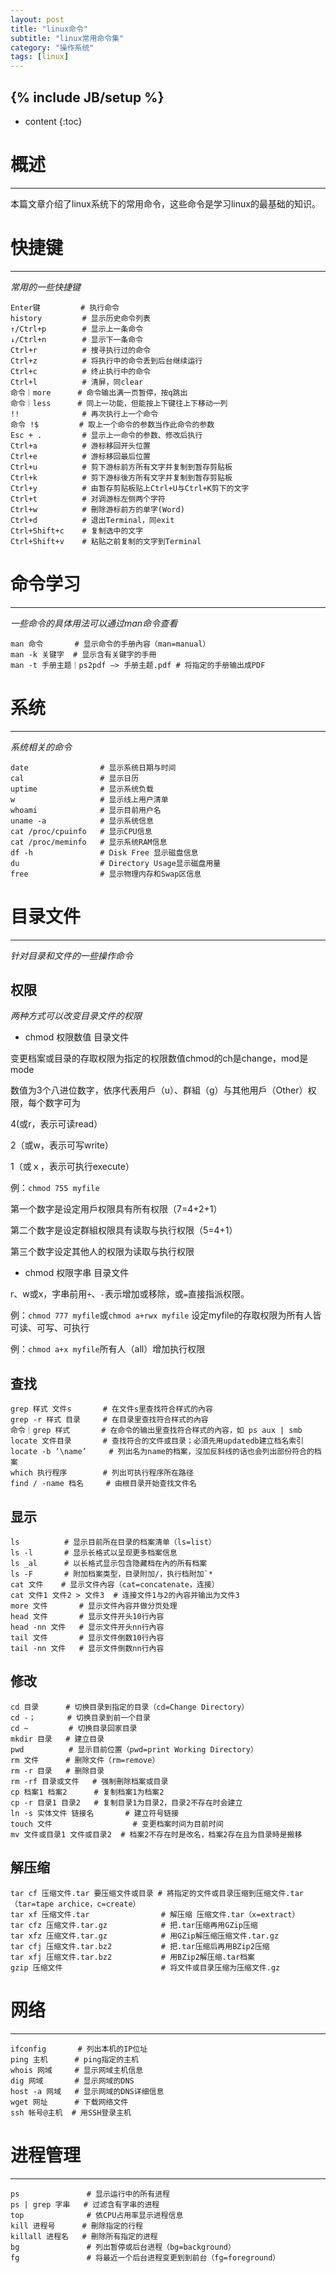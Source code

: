 ```yaml
---
layout: post
title: "linux命令"
subtitle: "linux常用命令集"
category: "操作系统"
tags: [linux]
---
```

{% include JB/setup %}
---
* content
{:toc}

# 概述 #
---

本篇文章介绍了linux系统下的常用命令，这些命令是学习linux的最基础的知识。

# 快捷键 #
---

*常用的一些快捷键*

```
Enter键         # 执行命令
history         # 显示历史命令列表
↑/Ctrl+p        # 显示上一条命令
↓/Ctrl+n        # 显示下一条命令
Ctrl+r          # 搜寻执行过的命令
Ctrl+z          # 将执行中的命令丢到后台继续运行
Ctrl+c          # 终止执行中的命令
Ctrl+l          # 清屏，同clear
命令｜more      # 命令输出满一页暂停，按q跳出
命令｜less      # 同上一功能，但能按上下键往上下移动一列
!!              # 再次执行上一个命令
命令 !$         # 取上一个命令的参数当作此命令的参数
Esc + .         # 显示上一命令的参数、修改后执行
Ctrl+a          # 游标移回开头位置
Ctrl+e          # 游标移回最后位置
Ctrl+u          # 剪下游标前方所有文字并复制到暂存剪贴板
Ctrl+k          # 剪下游标後方所有文字并复制到暂存剪贴板
Ctrl+y          # 由暂存剪贴板贴上Ctrl+U与Ctrl+K剪下的文字
Ctrl+t          # 对调游标左侧两个字符
Ctrl+w          # 刪除游标前方的单字(Word)
Ctrl+d          # 退出Terminal，同exit
Ctrl+Shift+c    # 复制选中的文字
Ctrl+Shift+v    # 粘贴之前复制的文字到Terminal
```

# 命令学习 #
---

*一些命令的具体用法可以通过man命令查看*

```
man 命令       # 显示命令的手册內容（man=manual）
man -k 关键字  # 显示含有关键字的手冊
man -t 手册主题｜ps2pdf –> 手册主题.pdf # 将指定的手册输出成PDF
```

# 系统 #
---

*系统相关的命令*

```
date                # 显示系统日期与时间
cal                 # 显示日历
uptime              # 显示系统负载
w                   # 显示线上用户清单
whoami              # 显示目前用户名
uname -a            # 显示系统信息
cat /proc/cpuinfo   # 显示CPU信息
cat /proc/meminfo   # 显示系统RAM信息
df -h               # Disk Free 显示磁盘信息
du                  # Directory Usage显示磁盘用量
free                # 显示物理内存和Swap区信息
```

# 目录文件 #
---

*针对目录和文件的一些操作命令*

## 权限 ##

*两种方式可以改变目录文件的权限*

- chmod 权限数值 目录文件

变更档案或目录的存取权限为指定的权限数值chmod的ch是change，mod是mode

数值为3个八进位数字，依序代表用戶（u）、群組（g）与其他用戶（Other）权限，每个数字可为

4(或r，表示可读read）

2（或w，表示可写write）

1（或ｘ，表示可执行execute）

例：`chmod 755 myfile`

第一个数字是设定用戶权限具有所有权限（7=4+2+1）

第二个数字是设定群組权限具有读取与执行权限（5=4+1）

第三个数字设定其他人的权限为读取与执行权限

- chmod 权限字串 目录文件

r、w或x，字串前用`+`、`-`表示增加或移除，或`=`直接指派权限。

例：`chmod 777 myfile`或`chmod a+rwx myfile` 设定myfile的存取权限为所有人皆可读、可写、可执行

例：`chmod a+x myfile`所有人（all）增加执行权限

## 查找 ##

```
grep 样式 文件s       # 在文件s里查找符合样式的內容
grep -r 样式 目录     # 在目录里查找符合样式的內容
命令｜grep 样式       # 在命令的输出里查找符合样式的內容，如 ps aux | smb
locate 文件目录       # 查找符合的文件或目录；必須先用updatedb建立档名索引
locate -b ‘\name’     # 列出名为name的档案，沒加反斜线的话也会列出部份符合的档案
which 执行程序        # 列出可执行程序所在路径
find / -name 档名     # 由根目录开始查找文件名
```

## 显示 ##

```
ls          # 显示目前所在目录的档案清单（ls=list）
ls -l       # 显示长格式以呈现更多档案信息
ls _al      # 以长格式显示包含隐藏档在內的所有档案
ls -F       # 附加档案类型，目录附加/，执行档附加`*
cat 文件    # 显示文件內容（cat=concatenate，连接）
cat 文件1 文件2 > 文件3  # 连接文件1与2的內容并输出为文件3
more 文件       # 显示文件內容并做分页处理
head 文件       # 显示文件开头10行內容
head -nn 文件   # 显示文件开头nn行內容
tail 文件       # 显示文件倒数10行內容
tail -nn 文件   # 显示文件倒数nn行內容
```

## 修改 ##

```
cd 目录      # 切换目录到指定的目录（cd=Change Directory）
cd -；       # 切换目录到前一个目录
cd ~         # 切换目录回家目录
mkdir 目录   # 建立目录
pwd          # 显示目前位置（pwd=print Working Directory）
rm 文件      # 删除文件（rm=remove）
rm -r 目录   # 删除目录
rm -rf 目录或文件   # 强制刪除档案或目录
cp 档案1 档案2      # 复制档案1为档案2
cp -r 目录1 目录2   # 复制目录1为目录2，目录2不存在时会建立
ln -s 实体文件 链接名       # 建立符号链接
touch 文件                  # 变更档案时间为目前时间
mv 文件或目录1 文件或目录2  # 档案2不存在时是改名，档案2存在且为目录時是搬移
```

## 解压缩 ##

```
tar cf 压缩文件.tar 要压缩文件或目录 # 將指定的文件或目录压缩到压缩文件.tar（tar=tape archice，c=create）
tar xf 压缩文件.tar                # 解压缩 压缩文件.tar（x=extract）
tar cfz 压缩文件.tar.gz            # 把.tar压缩再用GZip压缩
tar xfz 压缩文件.tar.gz            # 用GZip解压缩压缩文件.tar.gz
tar cfj 压缩文件.tar.bz2           # 把.tar压缩后再用BZip2压缩
tar xfj 压缩文件.tar.bz2           # 用BZip2解压缩.tar档案
gzip 压缩文件                      # 将文件或目录压缩为压缩文件.gz
```

# 网络 #
---

```
ifconfig       # 列出本机的IP位址
ping 主机      # ping指定的主机
whois 网域     # 显示网域主机信息
dig 网域       # 显示网域的DNS
host -a 网域   # 显示网域的DNS详细信息
wget 网址      # 下载网络文件
ssh 帐号@主机  # 用SSH登录主机
```

# 进程管理 #
---

```
ps               # 显示运行中的所有进程
ps | grep 字串   # 过滤含有字串的进程
top              # 依CPU占用率显示进程信息
kill 进程号      # 刪除指定的行程
killall 进程名   # 刪除所有指定的进程
bg               # 列出暂停或后台进程（bg=background）
fg               # 将最近一个后台进程变更到到前台（fg=foreground）
```
